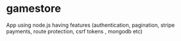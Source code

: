 # gamestore
App using node.js having features (authentication, pagination, stripe payments, route protection, csrf tokens , mongodb etc)
